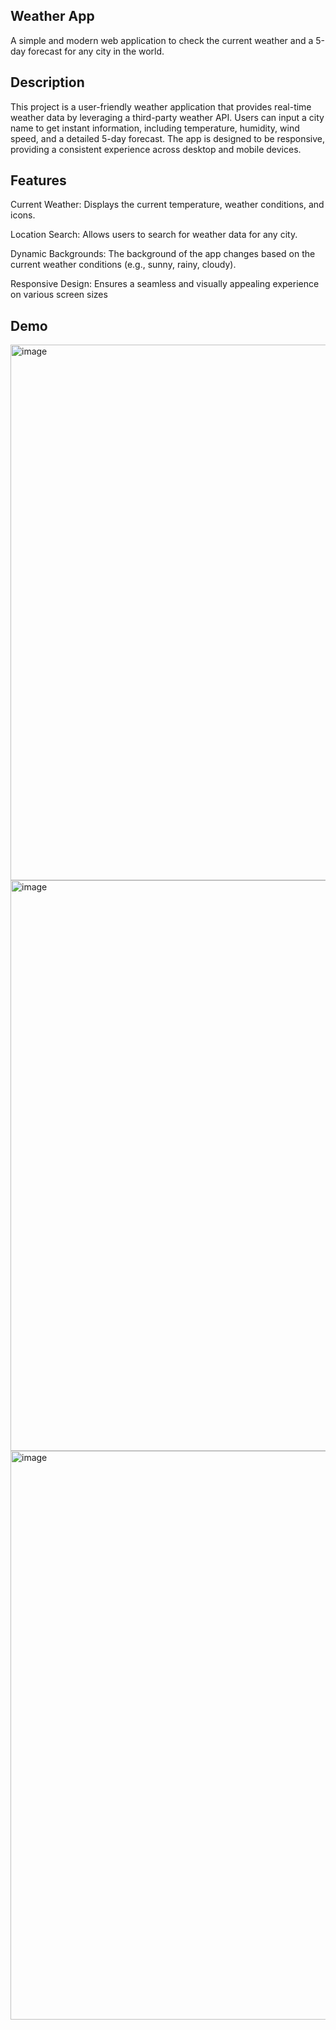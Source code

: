 ## Weather App
A simple and modern web application to check the current weather and a 5-day forecast for any city in the world.

## Description
This project is a user-friendly weather application that provides real-time weather data by leveraging a third-party weather API. Users can input a city name to get instant information, including temperature, humidity, wind speed, and a detailed 5-day forecast. The app is designed to be responsive, providing a consistent experience across desktop and mobile devices.

## Features

Current Weather: Displays the current temperature, weather conditions, and icons.

Location Search: Allows users to search for weather data for any city.

Dynamic Backgrounds: The background of the app changes based on the current weather conditions (e.g., sunny, rainy, cloudy).

Responsive Design: Ensures a seamless and visually appealing experience on various screen sizes

## Demo
<img width="1911" height="857" alt="image" src="https://github.com/user-attachments/assets/0061560a-8fdc-42ae-8428-4f5f3a1bc04b" />

<img width="1880" height="913" alt="image" src="https://github.com/user-attachments/assets/d60d7e21-1881-4488-ad38-d437015a27c6" />

<img width="1885" height="910" alt="image" src="https://github.com/user-attachments/assets/1da4aa36-af2c-4517-99c3-6b7a53dc48dc" />


